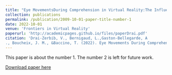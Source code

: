 ```yaml
---
title: "Eye MovementsDuring Comprehension in Virtual Reality:The Influence of a Change in Point ofView Between Auditory and VisualInformation in the Activation of a MentalModel."
collection: publications
permalink: /publication/2009-10-01-paper-title-number-1
date: 2022-10-01
venue: 'Frontiers in Virtual Reality'
paperurl: 'http://academicpages.github.io/files/paperDrai.pdf'
citation: 'Drai-Zerbib, V., Bernigaud, L.,Gaston-Bellegarde, A
., Boucheix, J. M., &Baccino, T. (2022). Eye Movements During Comprehension in Virtual Reality: The Influence of a Change in Point of View Between Auditory and Visual Information in the Activation of a Mental Model.<i>Frontiers in Virtual Reality</i>.'
---
```

This paper is about the number 1. The number 2 is left for future work.

[Download paper here](http://academicpages.github.io/files/paper1.pdf)


